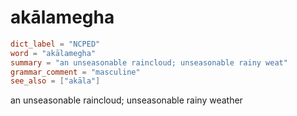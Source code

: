 # akālamegha

``` toml
dict_label = "NCPED"
word = "akālamegha"
summary = "an unseasonable raincloud; unseasonable rainy weat"
grammar_comment = "masculine"
see_also = ["akāla"]
```

an unseasonable raincloud; unseasonable rainy weather

